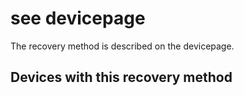 # see devicepage

The recovery method is described on the devicepage.

## Devices with this recovery method
